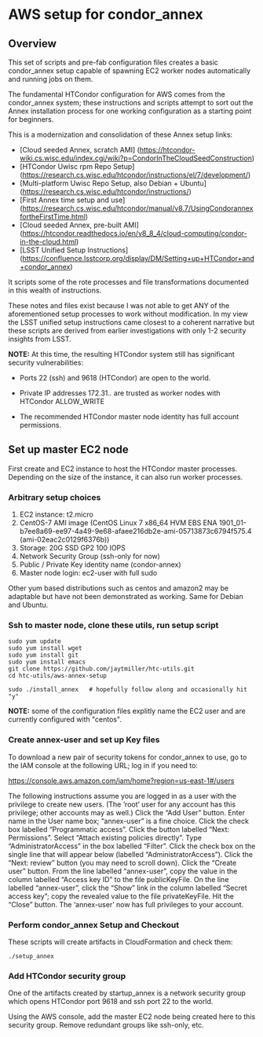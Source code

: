 # AWS setup for condor_annex

## Overview 

This set of scripts and pre-fab configuration files creates a basic
condor_annex setup capable of spawning EC2 worker nodes automatically
and running jobs on them.  

The fundamental HTCondor configuration for AWS comes from the
condor_annex system; these instructions and scripts attempt to sort
out the Annex installation process for one working configuration as
a starting point for beginners.

This is a modernization and consolidation of these Annex setup links:

  - [Cloud seeded Annex,  scratch AMI] (https://htcondor-wiki.cs.wisc.edu/index.cgi/wiki?p=CondorInTheCloudSeedConstruction)
  - [HTCondor Uwisc rpm Repo Setup] (https://research.cs.wisc.edu/htcondor/instructions/el/7/development/)
  - [Multi-platform Uwisc Repo Setup, also Debian + Ubuntu] (https://research.cs.wisc.edu/htcondor/instructions/)
  - [First Annex time setup and use] (https://research.cs.wisc.edu/htcondor/manual/v8.7/UsingCondorannexfortheFirstTime.html)
  - [Cloud seeded Annex,  pre-built AMI] (https://htcondor.readthedocs.io/en/v8_8_4/cloud-computing/condor-in-the-cloud.html)
  - [LSST Unified Setup Instructions] (https://confluence.lsstcorp.org/display/DM/Setting+up+HTCondor+and+condor_annex)

It scripts some of the rote processes and file transformations documented
in this wealth of instructions.

These notes and files exist because I was not able to get ANY of the
aforementioned setup processes to work without modification.  In my
view the LSST unified setup instructions came closest to a coherent
narrative but these scripts are derived from earlier investigations
with only 1-2 security insights from LSST.

**NOTE:** At this time, the resulting HTCondor system still has
significant security vulnerabilities:

  - Ports 22 (ssh) and 9618 (HTCondor) are open to the world.

  - Private IP addresses 172.31.*.* are trusted as worker nodes with
    HTCondor ALLOW_WRITE

  - The recommended HTCondor master node identity has full account permissions.

## Set up master EC2 node

First create and EC2 instance to host the HTCondor master processes.  Depending on the size
of the instance,  it can also run worker processes.

### Arbitrary setup choices

1. EC2 instance:  t2.micro
2. CentOS-7 AMI image (CentOS Linux 7 x86_64 HVM EBS ENA 1901_01-b7ee8a69-ee97-4a49-9e68-afaee216db2e-ami-05713873c6794f575.4 (ami-02eac2c0129f6376b))
3. Storage: 20G SSD GP2 100 IOPS
4. Network Security Group   (ssh-only for now)
5. Public / Private Key identity name (condor-annex)
6. Master node login:  ec2-user with full sudo

Other yum based distributions such as centos and amazon2 may be
adaptable but have not been demonstrated as working.  Same for Debian
and Ubuntu.

### Ssh to master node, clone these utils,  run setup script

```
sudo yum update
sudo yum install wget 
sudo yum install git 
sudo yum install emacs
git clone https://github.com/jaytmiller/htc-utils.git
cd htc-utils/aws-annex-setup

sudo ./install_annex   # hopefully follow along and occasionally hit "y"
```

**NOTE:** some of the configuration files explitly name the EC2 user and
are currently configured with "centos".

### Create annex-user and set up Key files

To download a new pair of security tokens for condor_annex to use, go to the IAM console at the following URL; log in if you need to:

https://console.aws.amazon.com/iam/home?region=us-east-1#/users

The following instructions assume you are logged in as a user with the privilege to create new users. (The ‘root’ user for any account has this privilege; other accounts may as well.)
Click the “Add User” button.
Enter name in the User name box; “annex-user” is a fine choice.
Click the check box labelled “Programmatic access”.
Click the button labelled “Next: Permissions”.
Select “Attach existing policies directly”.
Type “AdministratorAccess” in the box labelled “Filter”.
Click the check box on the single line that will appear below (labelled “AdministratorAccess”).
Click the “Next: review” button (you may need to scroll down).
Click the “Create user” button.
From the line labelled “annex-user”, copy the value in the column labelled “Access key ID” to the file publicKeyFile.
On the line labelled “annex-user”, click the “Show” link in the column labelled “Secret access key”; copy the revealed value to the file privateKeyFile.
Hit the “Close” button.
The ‘annex-user’ now has full privileges to your account.

### Perform condor_annex Setup and Checkout

These scripts will create artifacts in CloudFormation and check them:

```
./setup_annex
```

### Add HTCondor security group

One of the artifacts created by startup_annex is a network security
group which opens HTCondor port 9618 and ssh port 22 to the world.

Using the AWS console, add the master EC2 node being created here to
this security group.  Remove redundant groups like ssh-only, etc.


